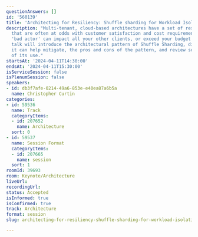 ```yaml
---
questionAnswers: []
id: '560139'
title: 'Architecting for Resiliency: Shuffle sharding for Workload Isolation'
description: "Multi-tenant, cloud-based architectures have a set of resiliency requirements
  that are often at odds with customer satisfaction and cost requirements.\r\n\r\nOne
  'bad actor' can impact all your other clients, or exceed your budget models. This
  talk will introduce the architectural pattern of Shuffle Sharding, discuss the situations
  it can help mitigate, the pros and cons of the pattern, and review some examples
  of its use."
startsAt: '2024-04-11T14:30:00'
endsAt: '2024-04-11T15:30:00'
isServiceSession: false
isPlenumSession: false
speakers:
- id: db3f7afe-0214-49a6-853e-e40ea87a6b5a
  name: Christopher Curtin
categories:
- id: 59536
  name: Track
  categoryItems:
  - id: 207652
    name: Architecture
  sort: 0
- id: 59537
  name: Session Format
  categoryItems:
  - id: 207665
    name: session
  sort: 1
roomId: 39693
room: Keynote/Architecture
liveUrl: 
recordingUrl: 
status: Accepted
isInformed: true
isConfirmed: true
track: Architecture
format: session
slug: architecting-for-resiliency-shuffle-sharding-for-workload-isolation

---
```

